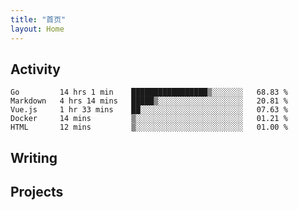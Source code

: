 ```yaml
---
title: "首页"
layout: Home
---
```


## Activity
<!--START_SECTION:waka-->
```text
Go         14 hrs 1 min    █████████████████▒░░░░░░░   68.83 % 
Markdown   4 hrs 14 mins   █████▒░░░░░░░░░░░░░░░░░░░   20.81 % 
Vue.js     1 hr 33 mins    ██░░░░░░░░░░░░░░░░░░░░░░░   07.63 % 
Docker     14 mins         ▒░░░░░░░░░░░░░░░░░░░░░░░░   01.21 % 
HTML       12 mins         ▒░░░░░░░░░░░░░░░░░░░░░░░░   01.00 % 
```
<!--END_SECTION:waka-->

## Writing
<PindedPosts />

## Projects
<Projects />
